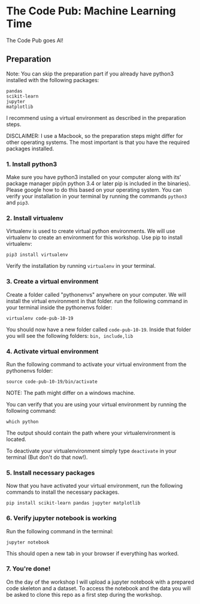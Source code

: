 # The Code Pub: Machine Learning Time
The Code Pub goes AI!

## Preparation
Note: You can skip the preparation part if you already have python3 installed with the following packages: 
``` 
pandas
scikit-learn
jupyter
matplotlib
```
I recommend using a virtual environment as described in the preparation steps. 

DISCLAIMER: I use a Macbook, so the preparation steps might differ for other operating systems. The most important is that you have the required packages installed. 

### 1. Install python3 
Make sure you have python3 installed on your computer along with its' package manager pip(in python 3.4 or later pip is included in the binaries). Please google how to do this based on your operating system. 
You can verify your installation in your terminal by running the commands `python3` and `pip3`. 

### 2. Install virtualenv 
Virtualenv is used to create virtual python environments. We will use virtualenv to create an environment for this workshop. 
Use pip to install virtualenv: 

``` pip3 install virtualenv ```

Verify the installation by running `virtualenv` in your terminal. 

### 3. Create a virtual environment
Create a folder called "pythonenvs" anywhere on your computer. We will install the virtual environment in that folder. 
run the following command in your terminal inside the pythonenvs folder: 

```virtualenv code-pub-10-19 ```

You should now have a new folder called `code-pub-10-19`. Inside that folder you will see the following folders: ` bin,	include,lib `

### 4. Activate virtual environment
Run the following command to activate your virtual environment from the pythonenvs folder: 

``` source code-pub-10-19/bin/activate ``` 

NOTE: The path might differ on a windows machine. 

You can verify that you are using your virtual environment by running the following command: 

```which python```

The output should contain the path where your virtualenvironment is located. 

To deactivate your virtualenvironment simply type `deactivate` in your terminal (But don't do that now!).

### 5. Install necessary packages 
Now that you have activated your virtual environment, run the following commands to install the necessary packages. 
``` 
pip install scikit-learn pandas jupyter matplotlib
``` 

### 6. Verify jupyter notebook is working
Run the following command in the terminal: 

``` jupyter notebook ``` 

This should open a new tab in your browser if everything has worked. 


### 7. You're done! 
On the day of the workshop I will upload a jupyter notebook with a prepared code skeleton and a dataset. To access the notebook and the data you will be asked to clone this repo as a first step during the workshop. 
